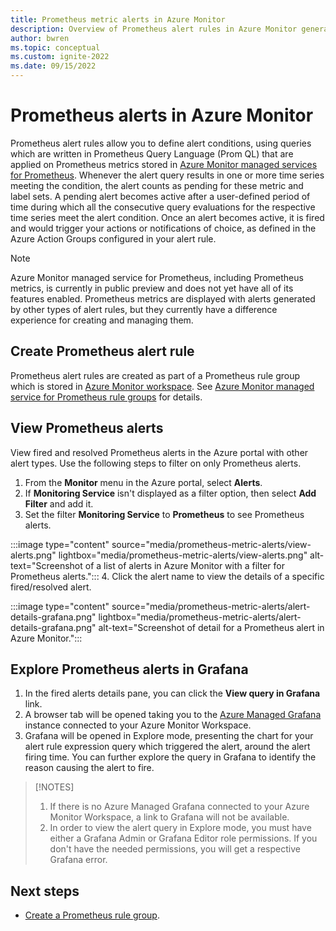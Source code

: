 ```yaml
---
title: Prometheus metric alerts in Azure Monitor
description: Overview of Prometheus alert rules in Azure Monitor generated by data in Azure Monitor managed services for Prometheus.
author: bwren
ms.topic: conceptual
ms.custom: ignite-2022
ms.date: 09/15/2022
---
```


# Prometheus alerts in Azure Monitor
Prometheus alert rules allow you to define alert conditions, using queries which are written in Prometheus Query Language (Prom QL) that are applied on Prometheus metrics stored in [Azure Monitor managed services for Prometheus](../essentials/prometheus-metrics-overview.md). Whenever the alert query results in one or more time series meeting the condition, the alert counts as pending for these metric and label sets. A pending alert becomes active after a user-defined period of time during which all the consecutive query evaluations for the respective time series meet the alert condition. Once an alert becomes active, it is fired and would trigger your actions or notifications of choice, as defined in the Azure Action Groups configured in your alert rule.

> [!NOTE]
> Azure Monitor managed service for Prometheus, including Prometheus metrics, is currently in public preview and does not yet have all of its features enabled. Prometheus metrics are displayed with alerts generated by other types of alert rules, but they currently have a difference experience for creating and managing them.

## Create Prometheus alert rule
Prometheus alert rules are created as part of a Prometheus rule group which is stored in [Azure Monitor workspace](../essentials/azure-monitor-workspace-overview.md). See [Azure Monitor managed service for Prometheus rule groups](../essentials/prometheus-rule-groups.md) for details.

## View Prometheus alerts
View fired and resolved Prometheus alerts in the Azure portal with other alert types. Use the following steps to filter on only Prometheus alerts.
1. From the **Monitor** menu in the Azure portal, select **Alerts**.
2. If **Monitoring Service** isn't displayed as a filter option, then select **Add Filter** and add it.
3. Set the filter **Monitoring Service** to **Prometheus** to see Prometheus alerts.

:::image type="content" source="media/prometheus-metric-alerts/view-alerts.png" lightbox="media/prometheus-metric-alerts/view-alerts.png" alt-text="Screenshot of a list of alerts in Azure Monitor with a filter for Prometheus alerts.":::
4. Click the alert name to view the details of a specific fired/resolved alert.

:::image type="content" source="media/prometheus-metric-alerts/alert-details-grafana.png" lightbox="media/prometheus-metric-alerts/alert-details-grafana.png" alt-text="Screenshot of detail for a Prometheus alert in Azure Monitor.":::

## Explore Prometheus alerts in Grafana
1. In the fired alerts details pane, you can click the **View query in Grafana** link. 
2. A browser tab will be opened taking you to the [Azure Managed Grafana](https://learn.microsoft.com/azure/managed-grafana/) instance connected to your Azure Monitor Workspace. 
3. Grafana will be opened in Explore mode, presenting the chart for your alert rule expression query which triggered the alert, around the alert firing time. You can further explore the query in Grafana to identify the reason causing the alert to fire.

> [!NOTES]
> 1. If there is no Azure Managed Grafana connected to your Azure Monitor Workspace, a link to Grafana will not be available.
> 2. In order to view the alert query in Explore mode, you must have either a Grafana Admin or Grafana Editor role permissions. If you don't have the needed permissions, you will get a respective Grafana error.

## Next steps

- [Create a Prometheus rule group](../essentials/prometheus-rule-groups.md).

